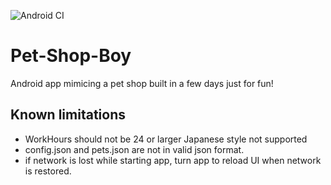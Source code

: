 ![Android CI](https://github.com/simonsso/Pet-Shop-Boy/workflows/Android%20Pull%20Request%20&%20Master%20CI/badge.svg?branch=master)

# Pet-Shop-Boy
Android app mimicing a pet shop built in a few days just for fun!



## Known limitations
* WorkHours should not be 24 or larger Japanese style not supported
* config.json and pets.json  are not in valid json format.
* if network is lost while starting app, turn app to reload UI when network is restored.

